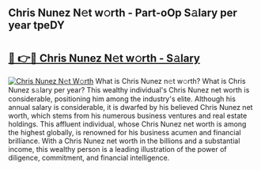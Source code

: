 ## Chris Nunez N𝚎t w𝚘rth - Part-oOp S𝚊lary per year tpeDY

# <h2><a href="http://gc1vqw.nevu.top/?p=Chris+Nunez">🔗 👉🔴 Chris Nunez N𝚎t w𝚘rth - S𝚊lary</a></h2>

[![Chris Nunez N𝚎t W𝚘rth](https://i.imgur.com/Oavwk0R.jpeg)](http://gc1vqw.nevu.top/?p=Chris+Nunez)
What is Chris Nunez n𝚎t w𝚘rth? What is Chris Nunez s𝚊lary per year?
This wealthy individual's Chris Nunez net worth is considerable, positioning him among the industry's elite. Although his annual salary is considerable, it is dwarfed by his believed Chris Nunez net worth, which stems from his numerous business ventures and real estate holdings. This affluent individual, whose Chris Nunez net worth is among the highest globally, is renowned for his business acumen and financial brilliance. With a Chris Nunez net worth in the billions and a substantial income, this wealthy person is a leading illustration of the power of diligence, commitment, and financial intelligence.
